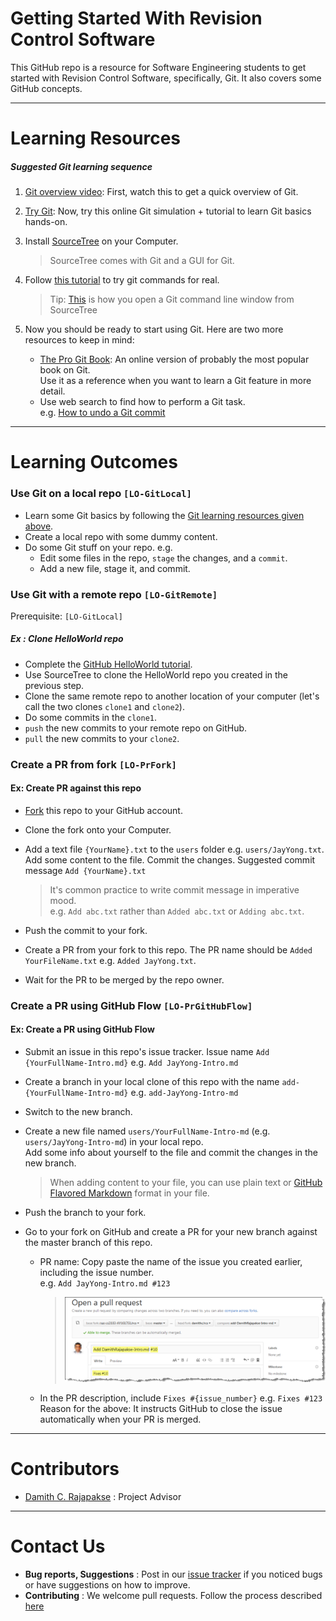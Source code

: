 # Getting Started With Revision Control Software

This GitHub repo is a resource for Software Engineering students to get started with Revision Control Software,
specifically, Git. It also covers some GitHub concepts.

-----------------------------------------------------------------------------------------------------
# Learning Resources

##### Suggested Git learning sequence

1. [Git overview video](http://www.youtube.com/watch?v=v40b3ExbM0c): 
   First, watch this to get a quick overview of Git.  
2. [Try Git](https://try.github.io): Now, try this online Git simulation + tutorial 
   to learn Git basics hands-on.
3. Install [SourceTree](https://www.sourcetreeapp.com/) on your Computer.

   > SourceTree comes with Git and a GUI for Git.
4. Follow [this tutorial](https://www.atlassian.com/git/tutorials/setting-up-a-repository) to try git commands
   for real.

   > Tip: [This](https://confluence.atlassian.com/sourcetreekb/using-terminal-in-sourcetree-781398580.html)
   is how you open a Git command line window from SourceTree
5. Now you should be ready to start using Git. Here are two more resources to keep in mind:
   * [The Pro Git Book](http://git-scm.com/book): An online version of probably the
     most popular book on Git.<br>
     Use it as a reference when you want to learn a Git feature in more detail.
   * Use web search to find how to perform a Git task.<br>
     e.g. [How to undo a Git commit](https://git-scm.com/book/en/v2/Git-Basics-Undoing-Things)

-----------------------------------------------------------------------------------------------------
# Learning Outcomes

### Use Git on a local repo `[LO-GitLocal]`

* Learn some Git basics by following the [Git learning resources given above](#learning-resources).
* Create a local repo with some dummy content.
* Do some Git stuff on your repo. e.g. 
  * Edit some files in the repo, `stage` the changes, and a `commit`.
  * Add a new file, stage it, and commit.  


### Use Git with a remote repo `[LO-GitRemote]`

Prerequisite: `[LO-GitLocal]`

##### Ex : Clone HelloWorld repo

* Complete the [GitHub HelloWorld tutorial](https://guides.github.com/activities/hello-world/).
* Use SourceTree to clone the HelloWorld repo you created in the previous step.
* Clone the same remote repo to another location of your computer 
  (let's call the two clones `clone1` and `clone2`).
* Do some commits in the `clone1`.  
* `push` the new commits to your remote repo on GitHub.
* `pull` the new commits to your `clone2`.

### Create a PR from fork `[LO-PrFork]`

#### Ex: Create PR against this repo

* [Fork](https://help.github.com/articles/fork-a-repo/) this repo to your GitHub account.
* Clone the fork onto your Computer.
* Add a text file `{YourName}.txt` to the `users` folder e.g. `users/JayYong.txt`. Add some content to the file. 
  Commit the changes. Suggested commit message `Add {YourName}.txt` 
  
  >It's common practice to write commit message in imperative mood.<br>
  e.g. `Add abc.txt` rather than `Added abc.txt` or `Adding abc.txt`.
* Push the commit to your fork.
* Create a PR from your fork to this repo. The PR name should be `Added YourFileName.txt` e.g. `Added JayYong.txt`.
* Wait for the PR to be merged by the repo owner.

### Create a PR using GitHub Flow `[LO-PrGitHubFlow]`

#### Ex: Create a PR using GitHub Flow

* Submit an issue in this repo's issue tracker. Issue name `Add {YourFullName-Intro.md}` 
  e.g. `Add JayYong-Intro.md`
* Create a branch in your local clone of this repo with the name `add-{YourFullName-Intro-md}` 
  e.g. `add-JayYong-Intro-md`
* Switch to the new branch.
* Create a new file named `users/YourFullName-Intro-md` (e.g. `users/JayYong-Intro-md`) in your local repo.<br>
  Add some info about yourself to the file and commit the changes in the new branch.

  > When adding content to your file, you can use plain text or 
  [GitHub Flavored Markdown](https://guides.github.com/features/mastering-markdown/) format in your file.
  
* Push the branch to your fork.
* Go to your fork on GitHub and create a PR for your new branch against the master branch of this repo.
  * PR name: Copy paste the name of the issue you created earlier, including the issue number. <br>
    e.g. `Add JayYong-Intro.md #123`

    > ![exmaple PR](/images/PrGithubFlow.png)
    
  * In the PR description, include `Fixes #{issue_number}` e.g. `Fixes #123`<br>
    Reason for the above: It instructs GitHub to close the issue automatically when your PR is merged.
  
-----------------------------------------------------------------------------------------------------
# Contributors

* [Damith C. Rajapakse](http://www.comp.nus.edu.sg/~damithch) : Project Advisor

-----------------------------------------------------------------------------------------------------
# Contact Us

* **Bug reports, Suggestions** : Post in our [issue tracker](https://github.com/se-edu/rcs/issues)
  if you noticed bugs or have suggestions on how to improve.
* **Contributing** : We welcome pull requests. Follow the process described [here](https://github.com/oss-generic/process)

